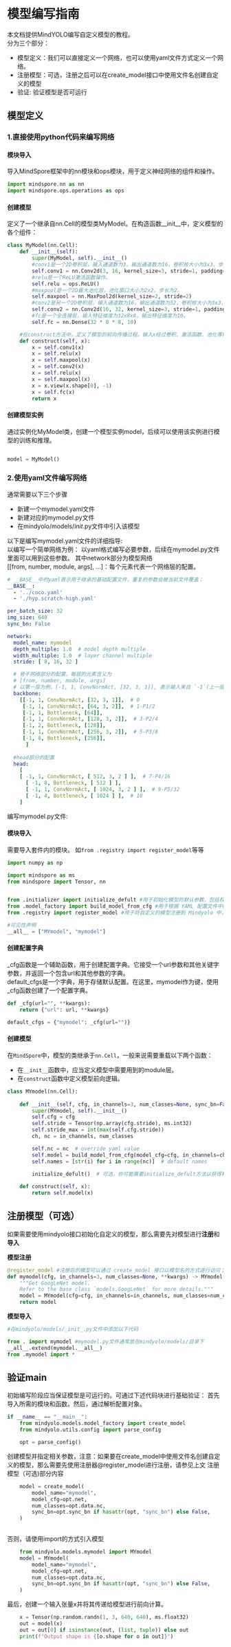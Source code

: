 # 模型编写指南
本文档提供MindYOLO编写自定义模型的教程。<br>
分为三个部分：
- 模型定义：我们可以直接定义一个网络，也可以使用yaml文件方式定义一个网络。
- 注册模型：可选，注册之后可以在create_model接口中使用文件名创建自定义的模型
- 验证: 验证模型是否可运行

## 模型定义

### 1.直接使用python代码来编写网络

#### 模块导入
导入MindSpore框架中的nn模块和ops模块，用于定义神经网络的组件和操作。
```python
import mindspore.nn as nn
import mindspore.ops.operations as ops
```

#### 创建模型
定义了一个继承自nn.Cell的模型类MyModel。在构造函数__init__中，定义模型的各个组件：

```python
class MyModel(nn.Cell):
    def __init__(self):
        super(MyModel, self).__init__()
        #conv1是一个2D卷积层，输入通道数为3，输出通道数为16，卷积核大小为3x3，步长为1，填充为1。
        self.conv1 = nn.Conv2d(3, 16, kernel_size=3, stride=1, padding=1)
        #relu是一个ReLU激活函数操作。
        self.relu = ops.ReLU()
        #maxpool是一个2D最大池化层，池化窗口大小为2x2，步长为2。
        self.maxpool = nn.MaxPool2d(kernel_size=2, stride=2)
        #conv2是另一个2D卷积层，输入通道数为16，输出通道数为32，卷积核大小为3x3，步长为1，填充为1。
        self.conv2 = nn.Conv2d(16, 32, kernel_size=3, stride=1, padding=1)
        #fc是一个全连接层，输入特征维度为32x8x8，输出特征维度为10。
        self.fc = nn.Dense(32 * 8 * 8, 10)

    #在construct方法中，定义了模型的前向传播过程。输入x经过卷积、激活函数、池化等操作后，通过展平操作将特征张量变为一维向量，然后通过全连接层得到最终的输出结果。    
    def construct(self, x): 
        x = self.conv1(x)
        x = self.relu(x)
        x = self.maxpool(x)
        x = self.conv2(x)
        x = self.relu(x)
        x = self.maxpool(x)
        x = x.view(x.shape[0], -1)
        x = self.fc(x)
        return x
```
#### 创建模型实例
通过实例化MyModel类，创建一个模型实例model，后续可以使用该实例进行模型的训练和推理。
```python

model = MyModel()

```

### 2.使用yaml文件编写网络
通常需要以下三个步骤
- 新建一个mymodel.yaml文件
- 新建对应的mymodel.py文件 
- 在mindyolo/models/_init_.py文件中引入该模型

以下是编写mymodel.yaml文件的详细指导:<br>
以编写一个简单网络为例：
以yaml格式编写必要参数，后续在mymodel.py文件里面可以用到这些参数。
其中network部分为模型网络 <br>
[[from, number, module, args], ...]：每个元素代表一个网络层的配置。<br>
```yaml
# __BASE__中的yaml表示用于继承的基础配置文件，重复的参数会被当前文件覆盖；
__BASE__:
  - '../coco.yaml'
  - './hyp.scratch-high.yaml'

per_batch_size: 32
img_size: 640
sync_bn: False

network:
  model_name: mymodel
  depth_multiple: 1.0  # model depth multiple
  width_multiple: 1.0  # layer channel multiple
  stride: [ 8, 16, 32 ]

  # 骨干网络部分的配置，每层的元素含义为
  # [from, number, module, args]
  # 以第一层为例，[-1, 1, ConvNormAct, [32, 3, 1]], 表示输入来自 `-1`(上一层) ，重复次数为 1，模块名为 ConvNormAct，模块输入参数为 [32, 3, 1]；
  backbone: 
    [[-1, 1, ConvNormAct, [32, 3, 1]],  # 0
     [-1, 1, ConvNormAct, [64, 3, 2]],  # 1-P1/2
     [-1, 1, Bottleneck, [64]],
     [-1, 1, ConvNormAct, [128, 3, 2]],  # 3-P2/4
     [-1, 2, Bottleneck, [128]],
     [-1, 1, ConvNormAct, [256, 3, 2]],  # 5-P3/8
     [-1, 8, Bottleneck, [256]],
      ]
  
  #head部分的配置 
  head: 
    [
    [ -1, 1, ConvNormAct, [ 512, 3, 2 ] ],  # 7-P4/16
      [ -1, 8, Bottleneck, [ 512 ] ],
      [ -1, 1, ConvNormAct, [ 1024, 3, 2 ] ],  # 9-P5/32
      [ -1, 4, Bottleneck, [ 1024 ] ],  # 10
    ]
```

编写mymodel.py文件:
#### 模块导入
需要导入套件内的模块。 如`from .registry import register_model`等等

```python
import numpy as np

import mindspore as ms
from mindspore import Tensor, nn


from .initializer import initialize_defult #用于初始化模型的默认参数，包括权重初始化方式、BN 层参数等。
from .model_factory import build_model_from_cfg #用于根据 YAML 配置文件中的参数构建目标检测模型，并返回该模型的实例。
from .registry import register_model #用于将自定义的模型注册到 Mindyolo 中，以便在 YAML 配置文件中使用。

#可见性声明
__all__ = ["MYmodel", "mymodel"]
```
#### 创建配置字典
_cfg函数是一个辅助函数，用于创建配置字典。它接受一个url参数和其他关键字参数，并返回一个包含url和其他参数的字典。<br>
default_cfgs是一个字典，用于存储默认配置。在这里，mymodel作为键，使用_cfg函数创建了一个配置字典。
```python
def _cfg(url="", **kwargs):
    return {"url": url, **kwargs}

default_cfgs = {"mymodel": _cfg(url="")}
```
#### 创建模型
在`MindSpore`中，模型的类继承于`nn.Cell`，一般来说需要重载以下两个函数：

- 在`__init__`函数中，应当定义模型中需要用到的module层。
- 在`construct`函数中定义模型前向逻辑。 <br>

```python
class MYmodel(nn.Cell):
    
    def __init__(self, cfg, in_channels=3, num_classes=None, sync_bn=False):
        super(MYmodel, self).__init__()
        self.cfg = cfg
        self.stride = Tensor(np.array(cfg.stride), ms.int32)
        self.stride_max = int(max(self.cfg.stride))
        ch, nc = in_channels, num_classes

        self.nc = nc  # override yaml value
        self.model = build_model_from_cfg(model_cfg=cfg, in_channels=ch, num_classes=nc, sync_bn=sync_bn)
        self.names = [str(i) for i in range(nc)]  # default names
        
        initialize_defult()  # 可选，你可能需要initialize_defult方法以获得和pytorch一样的conv2d、dense层的初始化方式；

    def construct(self, x):
        return self.model(x)

```

## 注册模型（可选）
如果需要使用mindyolo接口初始化自定义的模型，那么需要先对模型进行**注册**和**导入**

**模型注册** <br>
```python
@register_model #注册后的模型可以通过 create_model 接口以模型名的方式进行访问；
def mymodel(cfg, in_channels=3, num_classes=None, **kwargs) -> MYmodel:
    """Get GoogLeNet model.
    Refer to the base class `models.GoogLeNet` for more details."""
    model = MYmodel(cfg=cfg, in_channels=in_channels, num_classes=num_classes, **kwargs)
    return model
```
**模型导入** <br>

```python
#在mindyolo/models/_init_.py文件中添加以下代码

from . import mymodel #mymodel.py文件通常放在mindyolo/models/目录下
__all__.extend(mymodel.__all__)
from .mymodel import *
```

## 验证main

初始编写阶段应当保证模型是可运行的。可通过下述代码块进行基础验证：
首先导入所需的模块和函数。然后，通过解析配置对象。

```python
if __name__ == "__main__":
    from mindyolo.models.model_factory import create_model
    from mindyolo.utils.config import parse_config

    opt = parse_config()
```
创建模型并指定相关参数，注意：如果要在create_model中使用文件名创建自定义的模型，那么需要先使用注册器@register_model进行注册，请参见上文 注册模型（可选)部分内容
```python
    model = create_model(
        model_name="mymodel",
        model_cfg=opt.net,
        num_classes=opt.data.nc,
        sync_bn=opt.sync_bn if hasattr(opt, "sync_bn") else False,
    ) 
    
```

否则，请使用import的方式引入模型

```python
    from mindyolo.models.mymodel import MYmodel
    model = MYmodel(
        model_name="mymodel",
        model_cfg=opt.net,
        num_classes=opt.data.nc,
        sync_bn=opt.sync_bn if hasattr(opt, "sync_bn") else False,
    ) 
```
最后，创建一个输入张量x并将其传递给模型进行前向计算。
```python    
    x = Tensor(np.random.randn(1, 3, 640, 640), ms.float32)
    out = model(x)
    out = out[0] if isinstance(out, (list, tuple)) else out
    print(f"Output shape is {[o.shape for o in out]}")
```


